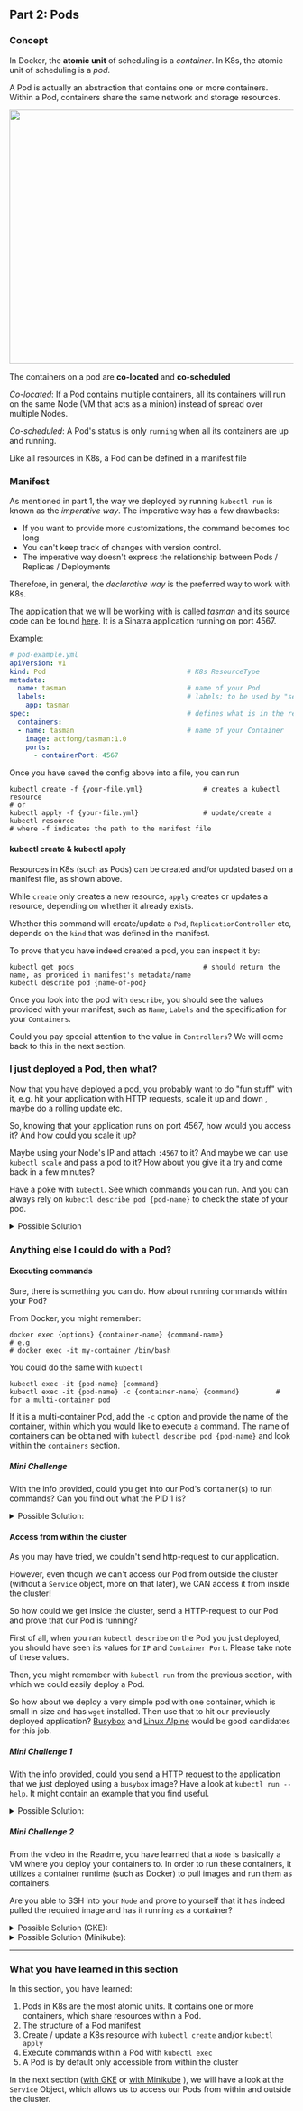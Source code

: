 ## Part 2: Pods


### Concept ###
In Docker, the **atomic unit** of scheduling is a *container*. In K8s, the atomic unit of scheduling is a *pod*.

A Pod is actually an abstraction that contains one or more containers. Within a Pod, containers share the same network and storage resources.


<img src="https://github.com/actfong/k8s-workshop/blob/master/k8s-pod.png?raw=true" width="600" height="450"/>


The containers on a pod are **co-located** and **co-scheduled**

*Co-located*: If a Pod contains multiple containers, all its containers will run on the same Node (VM that acts as a minion) instead of spread over multiple Nodes.

*Co-scheduled*: A Pod's status is only `running` when all its containers are up and running.


Like all resources in K8s, a Pod can be defined in a manifest file


### Manifest ###

As mentioned in part 1, the way we deployed by running `kubectl run` is known as the *imperative way*.
The imperative way has a few drawbacks:

- If you want to provide more customizations, the command becomes too long
- You can't keep track of changes with version control.
- The imperative way doesn't express the relationship between Pods / Replicas / Deployments

Therefore, in general, the *declarative way* is the preferred way to work with K8s.

The application that we will be working with is called *tasman* and its source code can be found [here](https://github.com/actfong/tasman/). It is a Sinatra application running on port 4567.

Example:

```yml
# pod-example.yml
apiVersion: v1
kind: Pod                                   # K8s ResourceType
metadata:
  name: tasman                              # name of your Pod
  labels:                                   # labels; to be used by "selectors"
    app: tasman
spec:                                       # defines what is in the resource
  containers:
  - name: tasman                            # name of your Container
    image: actfong/tasman:1.0
    ports:
      - containerPort: 4567
```

Once you have saved the config above into a file, you can run

```
kubectl create -f {your-file.yml}               # creates a kubectl resource
# or
kubectl apply -f {your-file.yml}                # update/create a kubectl resource
# where -f indicates the path to the manifest file
```

#### kubectl create & kubectl apply ####

Resources in K8s (such as Pods) can be created and/or updated based on a manifest file, as shown above.

While `create` only creates a new resource, `apply` creates or updates a resource, depending on whether it already exists.

Whether this command will create/update a `Pod`, `ReplicationController` etc, depends on the `kind` that was defined in the manifest.

To prove that you have indeed created a pod, you can inspect it by:

```
kubectl get pods                                # should return the name, as provided in manifest's metadata/name
kubectl describe pod {name-of-pod}
```

Once you look into the pod with `describe`, you should see the values provided with your manifest, such as `Name`, `Labels` and the specification for your `Containers`.

Could you pay special attention to the value in `Controllers`? We will come back to this in the next section.


### I just deployed a Pod, then what? ###

Now that you have deployed a pod, you probably want to do "fun stuff" with it, e.g. hit your application with HTTP requests, scale it up and down , maybe do a rolling update etc.

So, knowing that your application runs on port 4567, how would you access it? And how could you scale it up?

Maybe using your Node's IP and attach `:4567` to it? And maybe we can use `kubectl scale` and pass a pod to it? How about you give it a try and come back in a few minutes?

Have a poke with `kubectl`. See which commands you can run. And you can always rely on `kubectl describe pod {pod-name}` to check the state of your pod.

<details>
<br/>
<summary>Possible Solution</summary>
Well, here is fun fact for you. You CAN'T do any of the above! :) 
  
You can't access a Pod from outside the cluster. Neither can you can't scale a Pod. 

That is also why when it comes to web-applications, <i>no one would deploy a Pod on its own</i>.

<br/>
<img src="https://github.com/actfong/k8s-workshop/blob/master/seriously-who-does-that.jpg?raw=true" width="400" height="400"/>
<br/>

<p>
Because of the limitations, a Pod is meant to be deployed with higher level constructs, such as <b>ReplicationController</b> or <b>Deployment</b>. (see the next sections)
</p>

<p>
I might have wasted a few minutes of your time, letting you type a manifest etc.... But at least, for the rest of your life, you will never deploy your application as a stand-alone <i>Pod</i>
</p>
</details>


### Anything else I could do with a Pod? ###


#### Executing commands ####
Sure, there is something you can do. How about running commands within your Pod?

From Docker, you might remember:
```
docker exec {options} {container-name} {command-name}
# e.g
# docker exec -it my-container /bin/bash
```

You could do the same with `kubectl`

```
kubectl exec -it {pod-name} {command}
kubectl exec -it {pod-name} -c {container-name} {command}         # for a multi-container pod
```

If it is a multi-container Pod, add the `-c` option and provide the name of the container, within which you would like to execute a command. The name of containers can be obtained with `kubectl describe pod {pod-name}` and look within the `containers` section.


##### Mini Challenge #####

With the info provided, could you get into our Pod's container(s) to run commands? Can you find out what the PID 1 is?

<details>
<summary>Possible Solution:</summary>

<pre>
kubectl exec -it {pod-name} -- /bin/sh
# Once you are in:
ps auxf
# Does the process listed as PID 1 make sense to you?
</pre>

</details>


#### Access from within the cluster ####
As you may have tried, we couldn't send http-request to our application.

However, even though we can't access our Pod from outside the cluster (without a `Service` object, more on that later), we CAN access it from inside the cluster!

So how could we get inside the cluster, send a HTTP-request to our Pod and prove that our Pod is running?


First of all, when you ran `kubectl describe` on the Pod you just deployed, you should have seen its values for `IP` and `Container Port`. Please take note of these values.

Then, you might remember with `kubectl run` from the previous section, with which we could easily deploy a Pod.

So how about we deploy a very simple pod with one container, which is small in size and has `wget` installed. Then use that to hit our previously deployed application? [Busybox](https://hub.docker.com/_/busybox/) and [Linux Alpine](https://hub.docker.com/_/alpine/) would be good candidates for this job.


##### Mini Challenge 1 #####

With the info provided, could you send a HTTP request to the application that we just deployed using a `busybox` image?
Have a look at `kubectl run --help`. It might contain an example that you find useful.

<details>
<summary>Possible Solution:</summary>

<pre>
kubectl run -it busybox --image=busybox --restart=Never -- /bin/sh
# Once you are in the container
wget {application-ip}:{application-port}
cat {html-page}
</pre>

</details>


##### Mini Challenge 2 #####

From the video in the Readme, you have learned that a `Node` is basically a VM where you deploy your containers to. In order to run these containers, it utilizes a container runtime (such as Docker) to pull images and run them as containers.

Are you able to SSH into your `Node` and prove to yourself that it has indeed pulled the required image and has it running as a container?

<details>
<summary>Possible Solution (GKE):</summary>

<pre>
# Get a list of pods and the nodes that they are running on:
kubectl get pods -o wide
<br>
# Then use `gcloud compute ssh` (You can check Google Cloud Console for the parameters)
gcloud compute ssh {user}@{node}
<br>
# Once you have ssh'ed into the Node:
docker images                           # should list the image you deployed
docker ps                               # should list the container(s) within the pod you deployed
</pre>
</details>

<details>
<summary>Possible Solution (Minikube):</summary>
<pre>
# Minikube has a command to ssh into the Node
minikube ssh
<br>
# Once you have ssh'ed into the Node
docker images                           # should list the image you deployed
docker ps                               # should list the container(s) within the pod you deployed
</pre>
</details>

---

### What you have learned in this section ###

In this section, you have learned:

1. Pods in K8s are the most atomic units. It contains one or more containers, which share resources within a Pod.
2. The structure of a Pod manifest
3. Create / update a K8s resource with `kubectl create` and/or `kubectl apply`
4. Execute commands within a Pod with `kubectl exec`
4. A Pod is by default only accessible from within the cluster


In the next section ([with GKE](https://actfong.github.io/k8s-workshop/Part-3-ServicesWithGKE) or [with Minikube](https://actfong.github.io/k8s-workshop/Part-3-ServicesWithMinikube) ), we will have a look at the `Service` Object, which allows us to access our Pods from within and outside the cluster.
